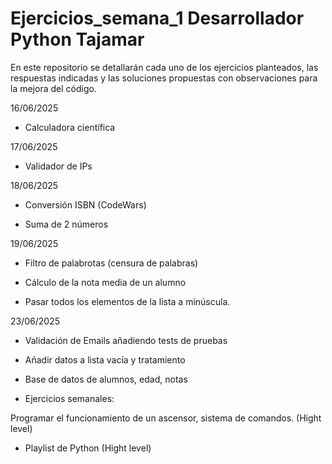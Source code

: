 # Ejercicios_semana_1 Desarrollador Python Tajamar
En este repositorio se detallarán cada uno de los ejercicios planteados, las respuestas indicadas y las soluciones propuestas con observaciones para la mejora del código.

16/06/2025

- Calculadora científica


17/06/2025

- Validador de IPs


18/06/2025

- Conversión ISBN (CodeWars)

- Suma de 2 números



19/06/2025

- Filtro de palabrotas (censura de palabras)

- Cálculo de la nota media de un alumno

- Pasar todos los elementos de la lista a minúscula.


23/06/2025

- Validación de Emails añadiendo tests de pruebas

- Añadir datos a lista vacía y tratamiento

- Base de datos de alumnos, edad, notas






- Ejercicios semanales:

Programar el funcionamiento de un ascensor, sistema de comandos. (Hight level)

- Playlist de Python (Hight level)

